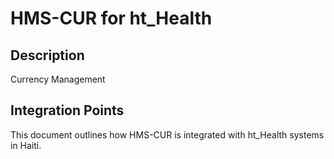 # HMS-CUR for ht_Health

## Description

Currency Management

## Integration Points

This document outlines how HMS-CUR is integrated with ht_Health systems in Haiti.
